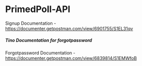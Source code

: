 # PrimedPoll-API

Signup Documentation - https://documenter.getpostman.com/view/6901755/S1EL31qv

##### Tino Documentation for forgotpassword
Forgotpassword Documentation - https://documenter.getpostman.com/view/6839814/S1EMWfoB
